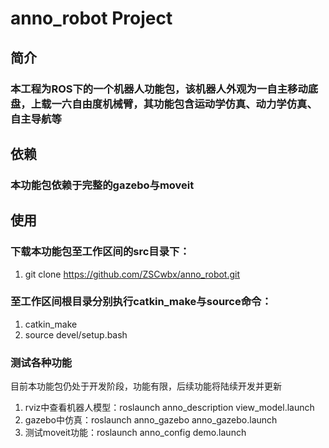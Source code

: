 # anno_robot Project

## 简介
### 本工程为ROS下的一个机器人功能包，该机器人外观为一自主移动底盘，上载一六自由度机械臂，其功能包含运动学仿真、动力学仿真、自主导航等
## 依赖
### 本功能包依赖于完整的gazebo与moveit
## 使用
### 下载本功能包至工作区间的src目录下：
1. git clone https://github.com/ZSCwbx/anno_robot.git
### 至工作区间根目录分别执行catkin_make与source命令： 
1. catkin_make
2. source devel/setup.bash
### 测试各种功能
目前本功能包仍处于开发阶段，功能有限，后续功能将陆续开发并更新
1. rviz中查看机器人模型：roslaunch anno_description view_model.launch
2. gazebo中仿真：roslaunch anno_gazebo anno_gazebo.launch
3. 测试moveit功能：roslaunch anno_config demo.launch